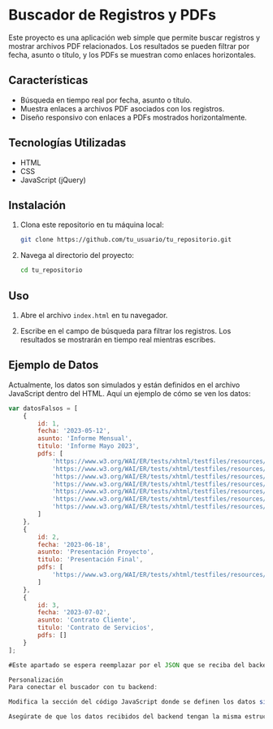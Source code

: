 # Buscador de Registros y PDFs

Este proyecto es una aplicación web simple que permite buscar registros y mostrar archivos PDF relacionados. Los resultados se pueden filtrar por fecha, asunto o título, y los PDFs se muestran como enlaces horizontales.

## Características

- Búsqueda en tiempo real por fecha, asunto o título.
- Muestra enlaces a archivos PDF asociados con los registros.
- Diseño responsivo con enlaces a PDFs mostrados horizontalmente.

## Tecnologías Utilizadas

- HTML
- CSS
- JavaScript (jQuery)

## Instalación

1. Clona este repositorio en tu máquina local:
    ```bash
    git clone https://github.com/tu_usuario/tu_repositorio.git
    ```

2. Navega al directorio del proyecto:
    ```bash
    cd tu_repositorio
    ```

## Uso

1. Abre el archivo `index.html` en tu navegador.

2. Escribe en el campo de búsqueda para filtrar los registros. Los resultados se mostrarán en tiempo real mientras escribes.

## Ejemplo de Datos

Actualmente, los datos son simulados y están definidos en el archivo JavaScript dentro del HTML. Aquí un ejemplo de cómo se ven los datos:

```javascript
var datosFalsos = [
    {
        id: 1,
        fecha: '2023-05-12',
        asunto: 'Informe Mensual',
        titulo: 'Informe Mayo 2023',
        pdfs: [
            'https://www.w3.org/WAI/ER/tests/xhtml/testfiles/resources/pdf/dummy.pdf',
            'https://www.w3.org/WAI/ER/tests/xhtml/testfiles/resources/pdf/dummy.pdf',
            'https://www.w3.org/WAI/ER/tests/xhtml/testfiles/resources/pdf/dummy.pdf',
            'https://www.w3.org/WAI/ER/tests/xhtml/testfiles/resources/pdf/dummy.pdf',
            'https://www.w3.org/WAI/ER/tests/xhtml/testfiles/resources/pdf/dummy.pdf',
            'https://www.w3.org/WAI/ER/tests/xhtml/testfiles/resources/pdf/dummy.pdf',
            'https://www.w3.org/WAI/ER/tests/xhtml/testfiles/resources/pdf/dummy.pdf'
        ]
    },
    {
        id: 2,
        fecha: '2023-06-18',
        asunto: 'Presentación Proyecto',
        titulo: 'Presentación Final',
        pdfs: [
            'https://www.w3.org/WAI/ER/tests/xhtml/testfiles/resources/pdf/dummy.pdf'
        ]
    },
    {
        id: 3,
        fecha: '2023-07-02',
        asunto: 'Contrato Cliente',
        titulo: 'Contrato de Servicios',
        pdfs: []
    }
];

#Este apartado se espera reemplazar por el JSON que se reciba del backend.

Personalización
Para conectar el buscador con tu backend:

Modifica la sección del código JavaScript donde se definen los datos simulados (datosFalsos) para hacer una solicitud AJAX a tu backend y obtener los datos reales.

Asegúrate de que los datos recibidos del backend tengan la misma estructura que los datos simulados.

